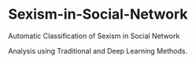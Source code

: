 # Sexism-in-Social-Network
Automatic Classification of Sexism in Social Network

Analysis using Traditional and Deep Learning Methods.
